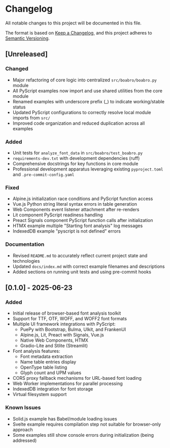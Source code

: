 # Changelog

All notable changes to this project will be documented in this file.

The format is based on [Keep a Changelog](https://keepachangelog.com/en/1.0.0/),
and this project adheres to [Semantic Versioning](https://semver.org/spec/v2.0.0.html).

## [Unreleased]

### Changed
- Major refactoring of core logic into centralized `src/boabro/boabro.py` module
- All PyScript examples now import and use shared utilities from the core module
- Renamed examples with underscore prefix (_) to indicate working/stable status
- Updated PyScript configurations to correctly resolve local module imports from `src/`
- Improved code organization and reduced duplication across all examples

### Added
- Unit tests for `analyze_font_data` in `src/boabro/test_boabro.py`
- `requirements-dev.txt` with development dependencies (ruff)
- Comprehensive docstrings for key functions in core module
- Professional development apparatus leveraging existing `pyproject.toml` and `.pre-commit-config.yaml`

### Fixed
- Alpine.js initialization race conditions and PyScript function access
- Vue.js Python string literal syntax errors in table generation
- Web Components event listener attachment after re-renders
- Lit component PyScript readiness handling
- Preact Signals component PyScript function calls after initialization
- HTMX example multiple "Starting font analysis" log messages
- IndexedDB example "pyscript is not defined" errors

### Documentation
- Revised `README.md` to accurately reflect current project state and technologies
- Updated `docs/index.md` with correct example filenames and descriptions
- Added sections on running unit tests and using pre-commit hooks

## [0.1.0] - 2025-06-23

### Added
- Initial release of browser-based font analysis toolkit
- Support for TTF, OTF, WOFF, and WOFF2 font formats
- Multiple UI framework integrations with PyScript:
  - PuePy with Bootstrap, Bulma, UIkit, and FrankenUI
  - Alpine.js, Lit, Preact with Signals, Vue.js
  - Native Web Components, HTMX
  - Gradio-Lite and Stlite (Streamlit)
- Font analysis features:
  - Font metadata extraction
  - Name table entries display
  - OpenType table listing
  - Glyph count and UPM values
- CORS proxy fallback mechanisms for URL-based font loading
- Web Worker implementations for parallel processing
- IndexedDB integration for font storage
- Virtual filesystem support

### Known Issues
- Solid.js example has Babel/module loading issues
- Svelte example requires compilation step not suitable for browser-only approach
- Some examples still show console errors during initialization (being addressed)